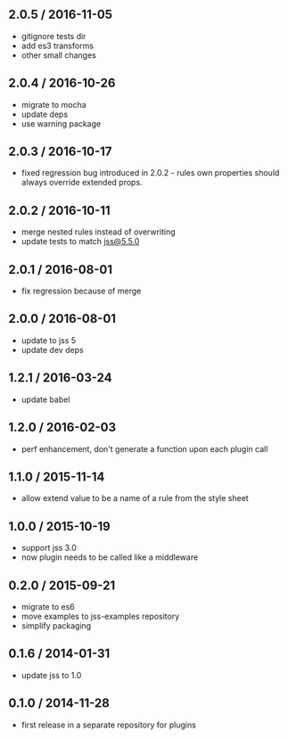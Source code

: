 ## 2.0.5 / 2016-11-05

- gitignore tests dir
- add es3 transforms
- other small changes

## 2.0.4 / 2016-10-26

- migrate to mocha
- update deps
- use warning package

## 2.0.3 / 2016-10-17

- fixed regression bug introduced in 2.0.2 - rules own properties should always override extended props.

## 2.0.2 / 2016-10-11

- merge nested rules instead of overwriting
- update tests to match jss@5.5.0

## 2.0.1 / 2016-08-01

- fix regression because of merge

## 2.0.0 / 2016-08-01

- update to jss 5
- update dev deps

## 1.2.1 / 2016-03-24

- update babel

## 1.2.0 / 2016-02-03

- perf enhancement, don't generate a function upon each plugin call

## 1.1.0 / 2015-11-14

- allow extend value to be a name of a rule from the style sheet

## 1.0.0 / 2015-10-19

- support jss 3.0
- now plugin needs to be called like a middleware

## 0.2.0 / 2015-09-21

- migrate to es6
- move examples to jss-examples repository
- simplify packaging

## 0.1.6 / 2014-01-31

- update jss to 1.0

## 0.1.0 / 2014-11-28

- first release in a separate repository for plugins
